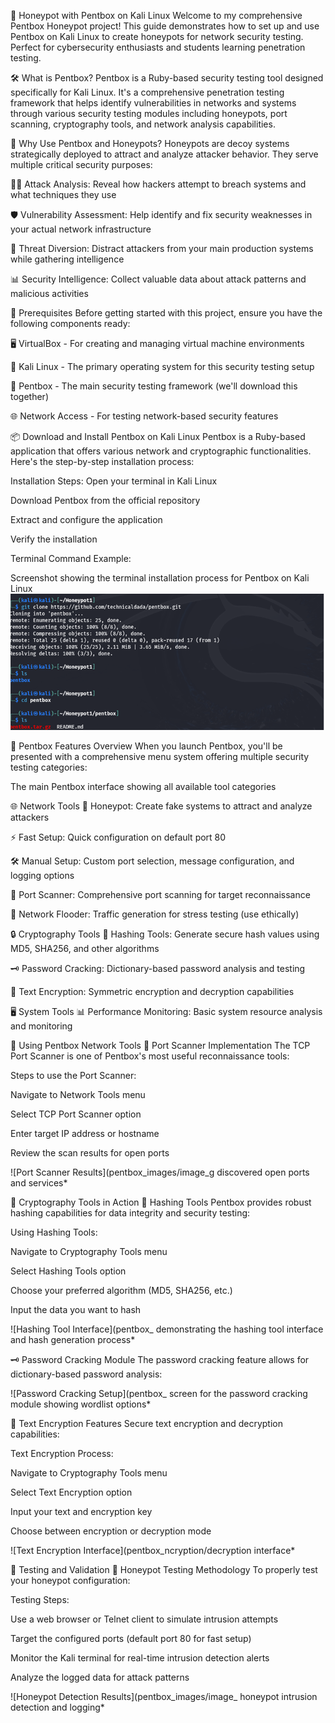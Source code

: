 🐝 Honeypot with Pentbox on Kali Linux
Welcome to my comprehensive Pentbox Honeypot project! This guide demonstrates how to set up and use Pentbox on Kali Linux to create honeypots for network security testing. Perfect for cybersecurity enthusiasts and students learning penetration testing.

🛠️ What is Pentbox?
Pentbox is a Ruby-based security testing tool designed specifically for Kali Linux. It's a comprehensive penetration testing framework that helps identify vulnerabilities in networks and systems through various security testing modules including honeypots, port scanning, cryptography tools, and network analysis capabilities.

🎯 Why Use Pentbox and Honeypots?
Honeypots are decoy systems strategically deployed to attract and analyze attacker behavior. They serve multiple critical security purposes:

🕵️‍♂️ Attack Analysis: Reveal how hackers attempt to breach systems and what techniques they use

🛡️ Vulnerability Assessment: Help identify and fix security weaknesses in your actual network infrastructure

🎯 Threat Diversion: Distract attackers from your main production systems while gathering intelligence

📊 Security Intelligence: Collect valuable data about attack patterns and malicious activities

📝 Prerequisites
Before getting started with this project, ensure you have the following components ready:

🖥️ VirtualBox - For creating and managing virtual machine environments

🐧 Kali Linux - The primary operating system for this security testing setup

💎 Pentbox - The main security testing framework (we'll download this together)



🌐 Network Access - For testing network-based security features

📦 Download and Install Pentbox on Kali Linux
Pentbox is a Ruby-based application that offers various network and cryptographic functionalities. Here's the step-by-step installation process:

Installation Steps:
Open your terminal in Kali Linux

Download Pentbox from the official repository

Extract and configure the application

Verify the installation

Terminal Command Example:

Screenshot showing the terminal installation process for Pentbox on Kali Linux
![Port Scanner Results](images/image1.png)

🚦 Pentbox Features Overview
When you launch Pentbox, you'll be presented with a comprehensive menu system offering multiple security testing categories:

The main Pentbox interface showing all available tool categories




🌐 Network Tools
🐝 Honeypot: Create fake systems to attract and analyze attackers

⚡ Fast Setup: Quick configuration on default port 80

🛠️ Manual Setup: Custom port selection, message configuration, and logging options

🔎 Port Scanner: Comprehensive port scanning for target reconnaissance

🌊 Network Flooder: Traffic generation for stress testing (use ethically)

🔒 Cryptography Tools
🧩 Hashing Tools: Generate secure hash values using MD5, SHA256, and other algorithms

🗝️ Password Cracking: Dictionary-based password analysis and testing

📝 Text Encryption: Symmetric encryption and decryption capabilities

🖥️ System Tools
📊 Performance Monitoring: Basic system resource analysis and monitoring

🧭 Using Pentbox Network Tools
🔎 Port Scanner Implementation
The TCP Port Scanner is one of Pentbox's most useful reconnaissance tools:

Steps to use the Port Scanner:

Navigate to Network Tools menu

Select TCP Port Scanner option

Enter target IP address or hostname

Review the scan results for open ports

![Port Scanner Results](pentbox_images/image_g discovered open ports and services*

🔐 Cryptography Tools in Action
🧩 Hashing Tools
Pentbox provides robust hashing capabilities for data integrity and security testing:

Using Hashing Tools:

Navigate to Cryptography Tools menu

Select Hashing Tools option

Choose your preferred algorithm (MD5, SHA256, etc.)

Input the data you want to hash

![Hashing Tool Interface](pentbox_ demonstrating the hashing tool interface and hash generation process*

🗝️ Password Cracking Module
The password cracking feature allows for dictionary-based password analysis:

![Password Cracking Setup](pentbox_ screen for the password cracking module showing wordlist options*

📝 Text Encryption Features
Secure text encryption and decryption capabilities:

Text Encryption Process:

Navigate to Cryptography Tools menu

Select Text Encryption option

Input your text and encryption key

Choose between encryption or decryption mode

![Text Encryption Interface](pentbox_ncryption/decryption interface*

🧪 Testing and Validation
🐝 Honeypot Testing Methodology
To properly test your honeypot configuration:

Testing Steps:

Use a web browser or Telnet client to simulate intrusion attempts

Target the configured ports (default port 80 for fast setup)

Monitor the Kali terminal for real-time intrusion detection alerts

Analyze the logged data for attack patterns

![Honeypot Detection Results](pentbox_images/image_ honeypot intrusion detection and logging*

